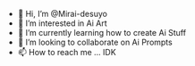 - 👋 Hi, I’m @Mirai-desuyo
- 👀 I’m interested in Ai Art
- 🌱 I’m currently learning how to create Ai Stuff
- 💞️ I’m looking to collaborate on Ai Prompts
- 📫 How to reach me ... IDK

<!---
Mirai-desuyo/Mirai-desuyo is a ✨ special ✨ repository because its `README.md` (this file) appears on your GitHub profile.
You can click the Preview link to take a look at your changes.
--->
